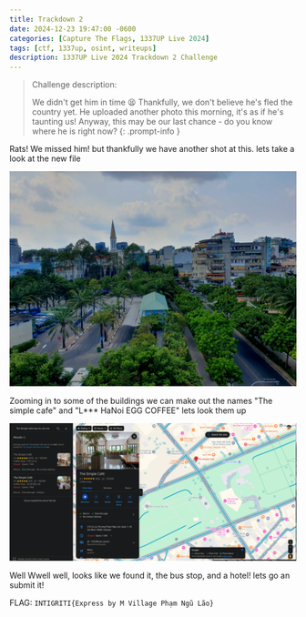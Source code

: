 ```yaml
---
title: Trackdown 2
date: 2024-12-23 19:47:00 -0600
categories: [Capture The Flags, 1337UP Live 2024]
tags: [ctf, 1337up, osint, writeups]
description: 1337UP Live 2024 Trackdown 2 Challenge
---
```


> Challenge description:
>
> We didn't get him in time 😫 Thankfully, we don't believe he's fled the country yet. He uploaded another photo this morning, it's as if he's taunting us! Anyway, this may be our last chance - do you know where he is right now?
{: .prompt-info }

Rats! We missed him! but thankfully we have another shot at this. lets take a look at the new file

![](/assets/img/1337up-2024/trackdown2/trackdown2.jpg)

Zooming in to some of the buildings we can make out the names "The simple cafe" and "L*** HaNoi EGG COFFEE" lets look them up

![](/assets/img/1337up-2024/trackdown2/image1.png) 

Well Wwell well, looks like we found it, the bus stop, and a hotel! lets go an submit it!

FLAG: `INTIGRITI{Express by M Village Phạm Ngũ Lão}`
